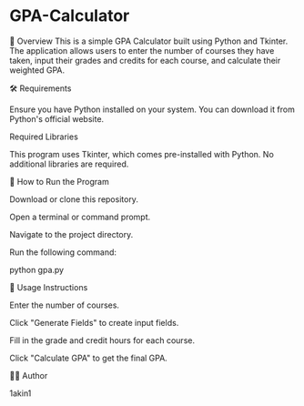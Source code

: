# GPA-Calculator

📌 Overview
This is a simple GPA Calculator built using Python and Tkinter. The application allows users to enter the number of courses they have taken, input their grades and credits for each course, and calculate their weighted GPA.

🛠 Requirements

Ensure you have Python installed on your system. You can download it from Python's official website.

Required Libraries

This program uses Tkinter, which comes pre-installed with Python. No additional libraries are required.

🚀 How to Run the Program

Download or clone this repository.

Open a terminal or command prompt.

Navigate to the project directory.

Run the following command:

python gpa.py

📝 Usage Instructions

Enter the number of courses.

Click "Generate Fields" to create input fields.

Fill in the grade and credit hours for each course.

Click "Calculate GPA" to get the final GPA.

👨‍💻 Author

1akin1
